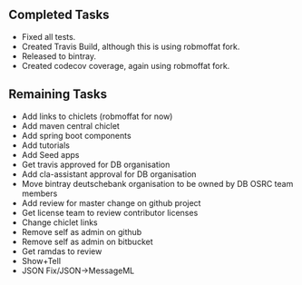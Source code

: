 ## Completed Tasks

 - Fixed all tests.
 - Created Travis Build, although this is using robmoffat fork.
 - Released to bintray.
 - Created codecov coverage, again using robmoffat fork.

## Remaining Tasks

 - Add links to chiclets (robmoffat for now)
 - Add maven central chiclet
 - Add spring boot components
 - Add tutorials
 - Add Seed apps
 - Get travis approved for DB organisation
 - Add cla-assistant approval for DB organisation
 - Move bintray deutschebank organisation to be owned by DB OSRC team members
 - Add review for master change on github project
 - Get license team to review contributor licenses
 - Change chiclet links
 - Remove self as admin on github
 - Remove self as admin on bitbucket
 - Get ramdas to review
 - Show+Tell
 - JSON Fix/JSON->MessageML



